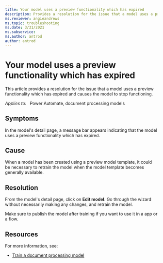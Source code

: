 ```yaml
---
title: Your model uses a preview functionality which has expired
description: Provides a resolution for the issue that a model uses a preview functionality which has expired and causes the model to stop functioning.
ms.reviewer: angieandrews
ms.topic: troubleshooting
ms.date: 3/31/2021
ms.subservice: 
ms.author: antrod
author: antrod
---
```


# Your model uses a preview functionality which has expired

This article provides a resolution for the issue that a model uses a preview functionality which has expired and causes the model to stop functioning.

_Applies to:_ &nbsp; Power Automate, document processing models

## Symptoms

In the model's detail page, a message bar appears indicating that the model uses a preview functionality which has expired.

## Cause

When a model has been created using a preview model template, it could be necessary to retrain the model when the model template becomes generally available.

## Resolution

From the model's detail page, click on **Edit model**. Go through the wizard without necessarily making any changes, and retrain the model. 

Make sure to publish the model after training if you want to use it in a app or a flow.

## Resources

For more information, see:

- [Train a document processing model](/ai-builder/form-processing-train)
